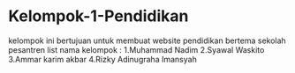 # Kelompok-1-Pendidikan
kelompok ini bertujuan untuk membuat website pendidikan bertema sekolah pesantren
list nama kelompok :
1.Muhammad Nadim
2.Syawal Waskito
3.Ammar karim akbar
4.Rizky Adinugraha Imansyah
